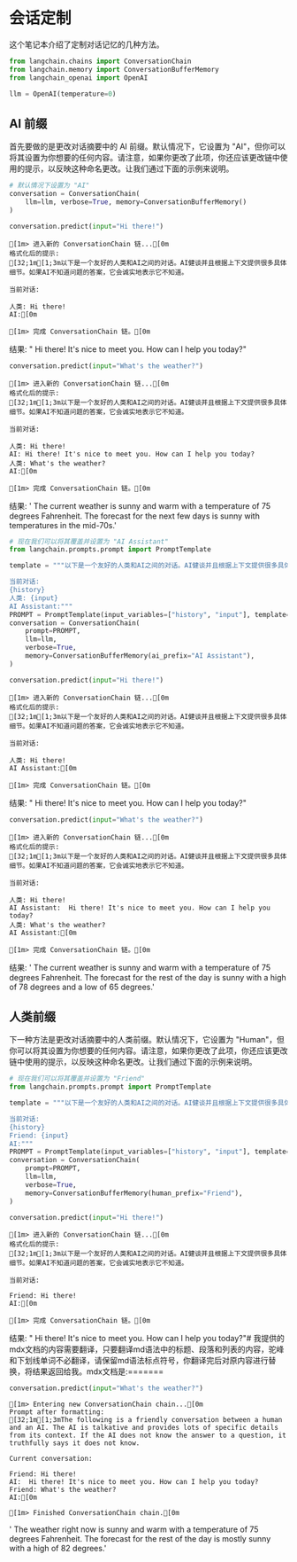# 会话定制

这个笔记本介绍了定制对话记忆的几种方法。

```python
from langchain.chains import ConversationChain
from langchain.memory import ConversationBufferMemory
from langchain_openai import OpenAI

llm = OpenAI(temperature=0)
```

## AI 前缀

首先要做的是更改对话摘要中的 AI 前缀。默认情况下，它设置为 "AI"，但你可以将其设置为你想要的任何内容。请注意，如果你更改了此项，你还应该更改链中使用的提示，以反映这种命名更改。让我们通过下面的示例来说明。

```python
# 默认情况下设置为 "AI"
conversation = ConversationChain(
    llm=llm, verbose=True, memory=ConversationBufferMemory()
)
```

```python
conversation.predict(input="Hi there!")
```

```
[1m> 进入新的 ConversationChain 链...[0m
格式化后的提示:
[32;1m[1;3m以下是一个友好的人类和AI之间的对话。AI健谈并且根据上下文提供很多具体细节。如果AI不知道问题的答案，它会诚实地表示它不知道。

当前对话:

人类: Hi there!
AI:[0m

[1m> 完成 ConversationChain 链。[0m
```

结果: " Hi there! It's nice to meet you. How can I help you today?"


```python
conversation.predict(input="What's the weather?")
```

```
[1m> 进入新的 ConversationChain 链...[0m
格式化后的提示:
[32;1m[1;3m以下是一个友好的人类和AI之间的对话。AI健谈并且根据上下文提供很多具体细节。如果AI不知道问题的答案，它会诚实地表示它不知道。

当前对话:

人类: Hi there!
AI: Hi there! It's nice to meet you. How can I help you today?
人类: What's the weather?
AI:[0m

[1m> 完成 ConversationChain 链。[0m
```

结果: ' The current weather is sunny and warm with a temperature of 75 degrees Fahrenheit. The forecast for the next few days is sunny with temperatures in the mid-70s.'


```python
# 现在我们可以将其覆盖并设置为 "AI Assistant"
from langchain.prompts.prompt import PromptTemplate

template = """以下是一个友好的人类和AI之间的对话。AI健谈并且根据上下文提供很多具体细节。如果AI不知道问题的答案，它会诚实地表示它不知道。

当前对话:
{history}
人类: {input}
AI Assistant:"""
PROMPT = PromptTemplate(input_variables=["history", "input"], template=template)
conversation = ConversationChain(
    prompt=PROMPT,
    llm=llm,
    verbose=True,
    memory=ConversationBufferMemory(ai_prefix="AI Assistant"),
)
```

```python
conversation.predict(input="Hi there!")
```

```
[1m> 进入新的 ConversationChain 链...[0m
格式化后的提示:
[32;1m[1;3m以下是一个友好的人类和AI之间的对话。AI健谈并且根据上下文提供很多具体细节。如果AI不知道问题的答案，它会诚实地表示它不知道。

当前对话:

人类: Hi there!
AI Assistant:[0m

[1m> 完成 ConversationChain 链。[0m
```

结果: " Hi there! It's nice to meet you. How can I help you today?"


```python
conversation.predict(input="What's the weather?")
```

```
[1m> 进入新的 ConversationChain 链...[0m
格式化后的提示:
[32;1m[1;3m以下是一个友好的人类和AI之间的对话。AI健谈并且根据上下文提供很多具体细节。如果AI不知道问题的答案，它会诚实地表示它不知道。

当前对话:

人类: Hi there!
AI Assistant:  Hi there! It's nice to meet you. How can I help you today?
人类: What's the weather?
AI Assistant:[0m

[1m> 完成 ConversationChain 链。[0m
```

结果: ' The current weather is sunny and warm with a temperature of 75 degrees Fahrenheit. The forecast for the rest of the day is sunny with a high of 78 degrees and a low of 65 degrees.'


## 人类前缀

下一种方法是更改对话摘要中的人类前缀。默认情况下，它设置为 "Human"，但你可以将其设置为你想要的任何内容。请注意，如果你更改了此项，你还应该更改链中使用的提示，以反映这种命名更改。让我们通过下面的示例来说明。

```python
# 现在我们可以将其覆盖并设置为 "Friend"
from langchain.prompts.prompt import PromptTemplate

template = """以下是一个友好的人类和AI之间的对话。AI健谈并且根据上下文提供很多具体细节。如果AI不知道问题的答案，它会诚实地表示它不知道。

当前对话:
{history}
Friend: {input}
AI:"""
PROMPT = PromptTemplate(input_variables=["history", "input"], template=template)
conversation = ConversationChain(
    prompt=PROMPT,
    llm=llm,
    verbose=True,
    memory=ConversationBufferMemory(human_prefix="Friend"),
)
```

```python
conversation.predict(input="Hi there!")
```

```
[1m> 进入新的 ConversationChain 链...[0m
格式化后的提示:
[32;1m[1;3m以下是一个友好的人类和AI之间的对话。AI健谈并且根据上下文提供很多具体细节。如果AI不知道问题的答案，它会诚实地表示它不知道。

当前对话:

Friend: Hi there!
AI:[0m

[1m> 完成 ConversationChain 链。[0m
```

结果: " Hi there! It's nice to meet you. How can I help you today?"# 我提供的mdx文档的内容需要翻译，只要翻译md语法中的标题、段落和列表的内容，驼峰和下划线单词不必翻译，请保留md语法标点符号，你翻译完后对原内容进行替换，将结果返回给我。mdx文档是:=======





```python
conversation.predict(input="What's the weather?")
```

    
    [1m> Entering new ConversationChain chain...[0m
    Prompt after formatting:
    [32;1m[1;3mThe following is a friendly conversation between a human and an AI. The AI is talkative and provides lots of specific details from its context. If the AI does not know the answer to a question, it truthfully says it does not know.
    
    Current conversation:
    
    Friend: Hi there!
    AI:  Hi there! It's nice to meet you. How can I help you today?
    Friend: What's the weather?
    AI:[0m
    
    [1m> Finished ConversationChain chain.[0m
    


' The weather right now is sunny and warm with a temperature of 75 degrees Fahrenheit. The forecast for the rest of the day is mostly sunny with a high of 82 degrees.'







